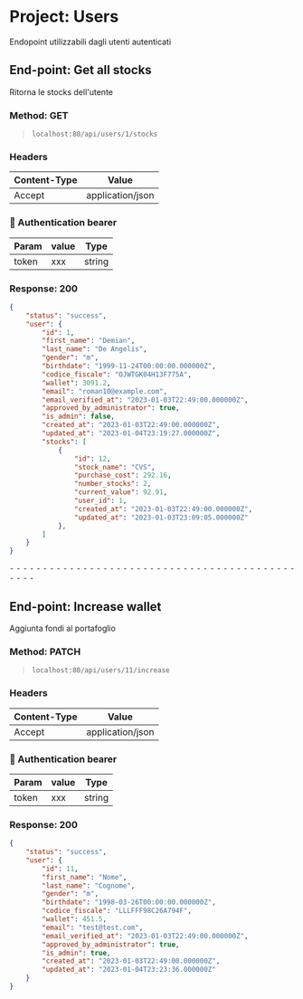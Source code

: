# Project: Users
Endopoint utilizzabili dagli utenti autenticati

## End-point: Get all stocks
Ritorna le stocks dell'utente
### Method: GET
>```
>localhost:80/api/users/1/stocks
>```
### Headers

|Content-Type|Value|
|---|---|
|Accept|application/json|


### 🔑 Authentication bearer

|Param|value|Type|
|---|---|---|
|token|xxx|string|


### Response: 200
```json
{
    "status": "success",
    "user": {
        "id": 1,
        "first_name": "Demian",
        "last_name": "De Angelis",
        "gender": "m",
        "birthdate": "1999-11-24T00:00:00.000000Z",
        "codice_fiscale": "OJWTGK04H13F775A",
        "wallet": 3091.2,
        "email": "roman10@example.com",
        "email_verified_at": "2023-01-03T22:49:00.000000Z",
        "approved_by_administrator": true,
        "is_admin": false,
        "created_at": "2023-01-03T22:49:00.000000Z",
        "updated_at": "2023-01-04T23:19:27.000000Z",
        "stocks": [
            {
                "id": 12,
                "stock_name": "CVS",
                "purchase_cost": 292.16,
                "number_stocks": 2,
                "current_value": 92.91,
                "user_id": 1,
                "created_at": "2023-01-03T22:49:00.000000Z",
                "updated_at": "2023-01-03T23:09:05.000000Z"
            },
        ]
    }
}
```


⁃ ⁃ ⁃ ⁃ ⁃ ⁃ ⁃ ⁃ ⁃ ⁃ ⁃ ⁃ ⁃ ⁃ ⁃ ⁃ ⁃ ⁃ ⁃ ⁃ ⁃ ⁃ ⁃ ⁃ ⁃ ⁃ ⁃ ⁃ ⁃ ⁃ ⁃ ⁃ ⁃ ⁃ ⁃ ⁃ ⁃ ⁃ ⁃ ⁃ ⁃ ⁃ ⁃ ⁃ ⁃ ⁃ ⁃

## End-point: Increase wallet
Aggiunta fondi al portafoglio
### Method: PATCH
>```
>localhost:80/api/users/11/increase
>```
### Headers

|Content-Type|Value|
|---|---|
|Accept|application/json|


### 🔑 Authentication bearer

|Param|value|Type|
|---|---|---|
|token|xxx|string|


### Response: 200
```json
{
    "status": "success",
    "user": {
        "id": 11,
        "first_name": "Nome",
        "last_name": "Cognome",
        "gender": "m",
        "birthdate": "1998-03-26T00:00:00.000000Z",
        "codice_fiscale": "LLLFFF98C26A794F",
        "wallet": 451.5,
        "email": "test@test.com",
        "email_verified_at": "2023-01-03T22:49:00.000000Z",
        "approved_by_administrator": true,
        "is_admin": true,
        "created_at": "2023-01-03T22:49:00.000000Z",
        "updated_at": "2023-01-04T23:23:36.000000Z"
    }
}
```